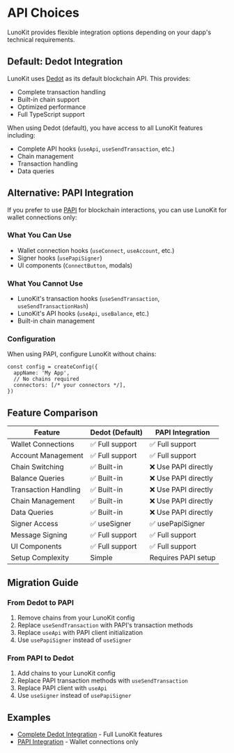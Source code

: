 # API Choices

LunoKit provides flexible integration options depending on your dapp's technical requirements.


## Default: Dedot Integration

LunoKit uses [Dedot](https://docs.dedot.dev/) as its default blockchain API. This provides:

- Complete transaction handling
- Built-in chain support
- Optimized performance
- Full TypeScript support

When using Dedot (default), you have access to all LunoKit features including:
- Complete API hooks (`useApi`, `useSendTransaction`, etc.)
- Chain management
- Transaction handling
- Data queries

## Alternative: PAPI Integration

If you prefer to use [PAPI](https://papi.how/) for blockchain interactions, you can use LunoKit for wallet connections only:

### What You Can Use
- Wallet connection hooks (`useConnect`, `useAccount`, etc.)
- Signer hooks (`usePapiSigner`)
- UI components (`ConnectButton`, modals)

### What You Cannot Use
- LunoKit's transaction hooks (`useSendTransaction`, `useSendTransactionHash`)
- LunoKit's API hooks (`useApi`, `useBalance`, etc.)
- Built-in chain management

### Configuration
When using PAPI, configure LunoKit without chains:

```tsx
const config = createConfig({
  appName: 'My App',
  // No chains required
  connectors: [/* your connectors */],
})
```

## Feature Comparison

| Feature | Dedot (Default) | PAPI Integration |
|---------|----------------|------------------|
| Wallet Connections | ✅ Full support | ✅ Full support |
| Account Management | ✅ Full support | ✅ Full support |
| Chain Switching | ✅ Built-in | ❌ Use PAPI directly |
| Balance Queries | ✅ Built-in | ❌ Use PAPI directly |
| Transaction Handling | ✅ Built-in | ❌ Use PAPI directly |
| Chain Management | ✅ Built-in | ❌ Use PAPI directly |
| Data Queries | ✅ Built-in | ❌ Use PAPI directly |
| Signer Access | ✅ useSigner | ✅ usePapiSigner |
| Message Signing | ✅ Full support | ✅ Full support |
| UI Components | ✅ Full support | ✅ Full support |
| Setup Complexity | Simple | Requires PAPI setup |

## Migration Guide

### From Dedot to PAPI
1. Remove chains from your LunoKit config
2. Replace `useSendTransaction` with PAPI's transaction methods
3. Replace `useApi` with PAPI client initialization
4. Use `usePapiSigner` instead of `useSigner`

### From PAPI to Dedot
1. Add chains to your LunoKit config
2. Replace PAPI transaction methods with `useSendTransaction`
3. Replace PAPI client with `useApi`
4. Use `useSigner` instead of `usePapiSigner`

## Examples

- [Complete Dedot Integration](/examples/vite) - Full LunoKit features
- [PAPI Integration](/examples/vite-papi) - Wallet connections only
